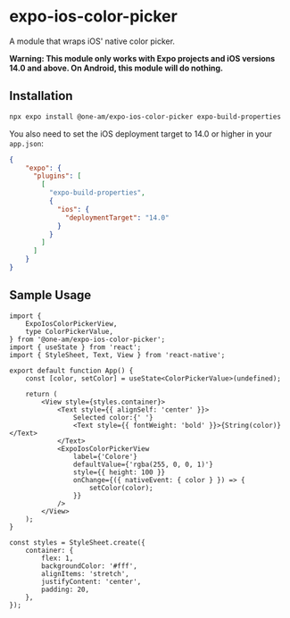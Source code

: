 # expo-ios-color-picker

A module that wraps iOS' native color picker.

**Warning: This module only works with Expo projects and iOS versions 14.0 and above. 
On Android, this module will do nothing.**

## Installation

```bash
npx expo install @one-am/expo-ios-color-picker expo-build-properties
```

You also need to set the iOS deployment target to 14.0 or higher in your `app.json`:

```json
{
    "expo": {
      "plugins": [
        [
          "expo-build-properties",
          {
            "ios": {
              "deploymentTarget": "14.0"
            }
          }
        ]
      ]
    }
}
```

## Sample Usage

```tsx
import {
    ExpoIosColorPickerView,
    type ColorPickerValue,
} from '@one-am/expo-ios-color-picker';
import { useState } from 'react';
import { StyleSheet, Text, View } from 'react-native';

export default function App() {
    const [color, setColor] = useState<ColorPickerValue>(undefined);

    return (
        <View style={styles.container}>
            <Text style={{ alignSelf: 'center' }}>
                Selected color:{' '}
                <Text style={{ fontWeight: 'bold' }}>{String(color)}</Text>
            </Text>
            <ExpoIosColorPickerView
                label={'Colore'}
                defaultValue={'rgba(255, 0, 0, 1)'}
                style={{ height: 100 }}
                onChange={({ nativeEvent: { color } }) => {
                    setColor(color);
                }}
            />
        </View>
    );
}

const styles = StyleSheet.create({
    container: {
        flex: 1,
        backgroundColor: '#fff',
        alignItems: 'stretch',
        justifyContent: 'center',
        padding: 20,
    },
});
```
